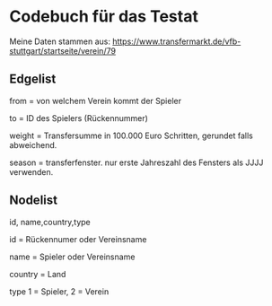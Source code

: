# Codebuch für das Testat

Meine Daten stammen aus: https://www.transfermarkt.de/vfb-stuttgart/startseite/verein/79

## Edgelist

from = von welchem Verein kommt der Spieler 

to = ID des Spielers (Rückennummer)

weight = Transfersumme in 100.000 Euro Schritten, gerundet falls abweichend.

season = transferfenster. nur erste Jahreszahl des Fensters als JJJJ verwenden.

## Nodelist

id, name,country,type

id = Rückennumer oder Vereinsname

name = Spieler oder Vereinsname

country = Land

type 1 = Spieler, 2 = Verein
